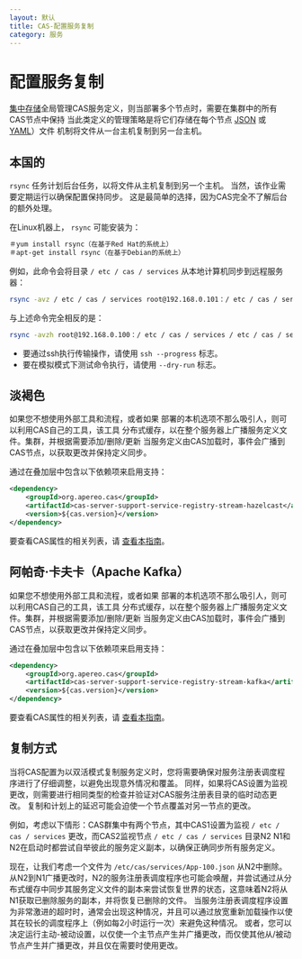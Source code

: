 ```yaml
---
layout: 默认
title: CAS-配置服务复制
category: 服务
---
```


# 配置服务复制

[集中存储](Service-Management.html)全局管理CAS服务定义，则当部署多个节点时，需要在集群中的所有CAS节点中保持 当此类定义的管理策略是将它们存储在每个节点 [JSON](JSON-Service-Management.html) 或 [YAML](YAML-Service-Management.html)）文件 机制将文件从一台主机复制到另一台主机。

## 本国的

`rsync` 任务计划后台任务，以将文件从主机复制到另一个主机。 当然，该作业需要定期运行以确保配置保持同步。 这是最简单的选择，因为CAS完全不了解后台的额外处理。

在Linux机器上， `rsync` 可能安装为：

```bash
＃yum install rsync（在基于Red Hat的系统上）
＃apt-get install rsync（在基于Debian的系统上）
```

例如，此命令会将目录 `/ etc / cas / services` 从本地计算机同步到远程服务器：

```bash
rsync -avz / etc / cas / services root@192.168.0.101：/ etc / cas / services
```

与上述命令完全相反的是：

```bash
rsync -avzh root@192.168.0.100：/ etc / cas / services / etc / cas / services
```

- 要通过ssh执行传输操作，请使用 `ssh --progress` 标志。
- 要在模拟模式下测试命令执行，请使用 `--dry-run` 标志。

## 淡褐色

如果您不想使用外部工具和流程，或者如果 部署的本机选项不那么吸引人，则可以利用CAS自己的工具，该工具 分布式缓存，以在整个服务器上广播服务定义文件。集群，并根据需要添加/删除/更新 当服务定义由CAS加载时，事件会广播到 CAS节点，以获取更改并保持定义同步。

通过在叠加层中包含以下依赖项来启用支持：

```xml
<dependency>
    <groupId>org.apereo.cas</groupId>
    <artifactId>cas-server-support-service-registry-stream-hazelcast</artifactId>
    <version>${cas.version}</version>
</dependency>
```

要查看CAS属性的相关列表，请 [查看本指南](../configuration/Configuration-Properties.html#service-registry-replication-hazelcast)。

## 阿帕奇·卡夫卡（Apache Kafka）

如果您不想使用外部工具和流程，或者如果 部署的本机选项不那么吸引人，则可以利用CAS自己的工具，该工具 分布式缓存，以在整个服务器上广播服务定义文件。集群，并根据需要添加/删除/更新 当服务定义由CAS加载时，事件会广播到 CAS节点，以获取更改并保持定义同步。

通过在叠加层中包含以下依赖项来启用支持：

```xml
<dependency>
    <groupId>org.apereo.cas</groupId>
    <artifactId>cas-server-support-service-registry-stream-kafka</artifactId>
    <version>${cas.version}</version>
</dependency>
```

要查看CAS属性的相关列表，请 [查看本指南](../configuration/Configuration-Properties.html#service-registry-replication-kafka)。

## 复制方式

当将CAS配置为以双活模式复制服务定义时，您将需要确保对服务注册表调度程序进行了仔细调整，以避免出现意外情况和覆盖。 同样，如果将CAS设置为监视更改，则需要进行相同类型的检查并验证对CAS服务注册表目录的临时动态更改。 复制和计划上的延迟可能会迫使一个节点覆盖对另一节点的更改。

例如，考虑以下情形：CAS群集中有两个节点，其中CAS1设置为监视 `/ etc / cas / services` 更改，而CAS2监视节点 `/ etc / cas / services` 目录N2 N1和N2在启动时都尝试自举彼此的服务定义副本，以确保正确同步所有服务定义。

现在，让我们考虑一个文件为 `/etc/cas/services/App-100.json` 从N2中删除。 从N2到N1广播更改时，N2的服务注册表调度程序也可能会唤醒，并尝试通过从分布式缓存中同步其服务定义文件的副本来尝试恢复世界的状态，这意味着N2将从N1获取已删除服务的副本，并将恢复已删除的文件。 当服务注册表调度程序设置为非常激进的超时时，通常会出现这种情况，并且可以通过放宽重新加载操作以使其在较长的调度程序上（例如每2小时运行一次）来避免这种情况。 或者，您可以决定运行主动-被动设置，以仅使一个主节点产生并广播更改，而仅使其他从/被动节点产生并广播更改，并且仅在需要时使用更改。
